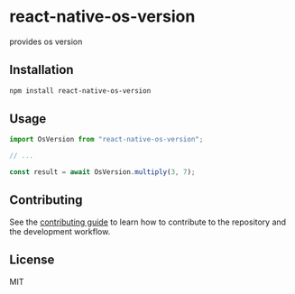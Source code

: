 # react-native-os-version

provides os version 

## Installation

```sh
npm install react-native-os-version
```

## Usage

```js
import OsVersion from "react-native-os-version";

// ...

const result = await OsVersion.multiply(3, 7);
```

## Contributing

See the [contributing guide](CONTRIBUTING.md) to learn how to contribute to the repository and the development workflow.

## License

MIT
